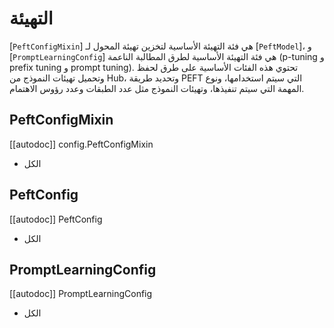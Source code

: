 # التهيئة

[`PeftConfigMixin`] هي فئة التهيئة الأساسية لتخزين تهيئة المحول لـ [`PeftModel`]، و [`PromptLearningConfig`] هي فئة التهيئة الأساسية لطرق المطالبة الناعمة (p-tuning و prefix tuning و prompt tuning). تحتوي هذه الفئات الأساسية على طرق لحفظ وتحميل تهيئات النموذج من Hub، وتحديد طريقة PEFT التي سيتم استخدامها، ونوع المهمة التي سيتم تنفيذها، وتهيئات النموذج مثل عدد الطبقات وعدد رؤوس الاهتمام.

## PeftConfigMixin

[[autodoc]] config.PeftConfigMixin
- الكل

## PeftConfig

[[autodoc]] PeftConfig
- الكل

## PromptLearningConfig

[[autodoc]] PromptLearningConfig
- الكل